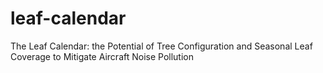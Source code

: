 # leaf-calendar
The Leaf Calendar: the Potential of Tree Configuration and Seasonal Leaf Coverage to Mitigate Aircraft Noise Pollution
